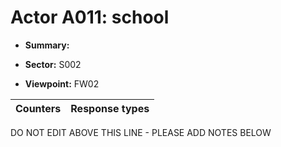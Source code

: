 # Actor A011: school

* **Summary:** 

* **Sector:** S002

* **Viewpoint:** FW02


| Counters | Response types |
| -------- | -------------- |


DO NOT EDIT ABOVE THIS LINE - PLEASE ADD NOTES BELOW